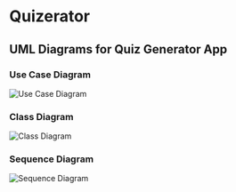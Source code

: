 # Quizerator

## UML Diagrams for Quiz Generator App

### Use Case Diagram
![Use Case Diagram](C:/Users/Tomni/source/repos/QuizGenerator/uml-diagrams/diagrams/use-case-diagram.png)

### Class Diagram
![Class Diagram](C:/Users/Tomni/source/repos/QuizGenerator/uml-diagrams/diagrams/class-diagram.png)

### Sequence Diagram
![Sequence Diagram](C:/Users/Tomni/source/repos/QuizGenerator/uml-diagrams/diagrams/sequence-diagram.png)
